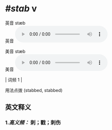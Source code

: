 # ***\#stab*** v
英音 stæb  
英音
<audio src="./media/stab-B.aac" controls="controls"></audio>

美音 stæb  
美音
<audio src="./media/stab.aac" controls="controls"></audio>



| 词频 1 |  

用法点拨  (stabbed, stabbed)

英文释义
---
### 1.*高义频：* **刺；戳；刺伤**  


